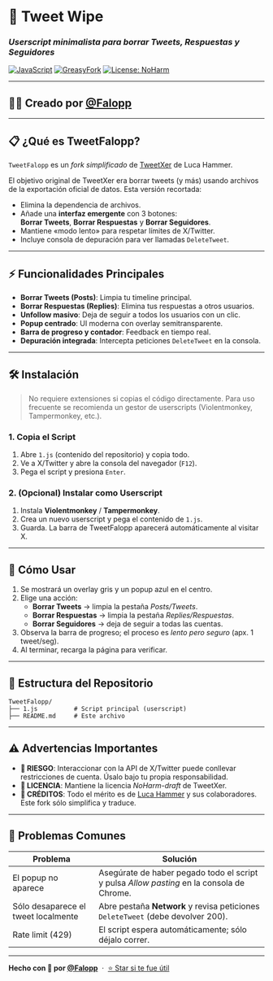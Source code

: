 # 🧹 Tweet Wipe

### *Userscript minimalista para borrar Tweets, Respuestas y Seguidores*

[![JavaScript](https://img.shields.io/badge/JavaScript-ES2023-yellow)](https://developer.mozilla.org/en-US/docs/Web/JavaScript)
[![GreasyFork](https://img.shields.io/badge/GreasyFork-Userscript-red)](https://greasyfork.org/)
[![License: NoHarm](https://img.shields.io/badge/License-NoHarm%20draft-brightgreen)](https://github.com/lucahammer/tweetXer/blob/main/LICENSE)

---

## 👨‍💻 **Creado por [@Falopp](https://github.com/Falopp)**

---

## 📋 **¿Qué es TweetFalopp?**

`TweetFalopp` es un *fork simplificado* de [TweetXer](https://github.com/lucahammer/tweetXer/) de Luca Hammer.

El objetivo original de TweetXer era borrar tweets (y más) usando archivos de la exportación oficial de datos. Esta versión recortada:

* Elimina la dependencia de archivos.  
* Añade una **interfaz emergente** con 3 botones:  
  **Borrar Tweets**, **Borrar Respuestas** y **Borrar Seguidores**.  
* Mantiene «modo lento» para respetar límites de X/Twitter.  
* Incluye consola de depuración para ver llamadas `DeleteTweet`.

---

## ⚡ **Funcionalidades Principales**

- **Borrar Tweets (Posts)**: Limpia tu timeline principal.
- **Borrar Respuestas (Replies)**: Elimina tus respuestas a otros usuarios.
- **Unfollow masivo**: Deja de seguir a todos los usuarios con un clic.
- **Popup centrado**: UI moderna con overlay semitransparente.
- **Barra de progreso y contador**: Feedback en tiempo real.
- **Depuración integrada**: Intercepta peticiones `DeleteTweet` en la consola.

---

## 🛠️ **Instalación**

> No requiere extensiones si copias el código directamente. Para uso frecuente se recomienda un gestor de userscripts (Violentmonkey, Tampermonkey, etc.).

### 1. Copia el Script

1. Abre `1.js` (contenido del repositorio) y copia todo.
2. Ve a X/Twitter y abre la consola del navegador (`F12`).
3. Pega el script y presiona `Enter`.

### 2. (Opcional) Instalar como Userscript

1. Instala **Violentmonkey** / **Tampermonkey**.  
2. Crea un nuevo userscript y pega el contenido de `1.js`.  
3. Guarda. La barra de TweetFalopp aparecerá automáticamente al visitar X.

---

## 🚀 **Cómo Usar**

1. Se mostrará un overlay gris y un popup azul en el centro.
2. Elige una acción:
   - **Borrar Tweets** → limpia la pestaña *Posts/Tweets*.
   - **Borrar Respuestas** → limpia la pestaña *Replies/Respuestas*.
   - **Borrar Seguidores** → deja de seguir a todas las cuentas.
3. Observa la barra de progreso; el proceso es *lento pero seguro* (apx. 1 tweet/seg).
4. Al terminar, recarga la página para verificar.

---

## 📁 **Estructura del Repositorio**

```
TweetFalopp/
├── 1.js          # Script principal (userscript)
├── README.md     # Este archivo
```

---

## ⚠️ **Advertencias Importantes**

- **🚨 RIESGO**: Interaccionar con la API de X/Twitter puede conllevar restricciones de cuenta. Úsalo bajo tu propia responsabilidad.
- **📜 LICENCIA**: Mantiene la licencia *NoHarm-draft* de TweetXer.
- **🤝 CRÉDITOS**: Todo el mérito es de [Luca Hammer](https://github.com/lucahammer) y sus colaboradores. Este fork sólo simplifica y traduce.

---

## 🐛 **Problemas Comunes**

| Problema | Solución |
|----------|----------|
| El popup no aparece | Asegúrate de haber pegado todo el script y pulsa *Allow pasting* en la consola de Chrome. |
| Sólo desaparece el tweet localmente | Abre pestaña **Network** y revisa peticiones `DeleteTweet` (debe devolver 200). |
| Rate limit (429) | El script espera automáticamente; sólo déjalo correr. |

---

**Hecho con 💙 por [@Falopp](https://github.com/Falopp)** &nbsp;&middot;&nbsp; [⭐ Star si te fue útil](https://github.com/Falopp/tweetFalopp) 
